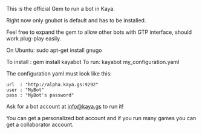 This is the official Gem to run a bot in Kaya.

Right now only gnubot is default and has to be installed. 

Feel free to expand the gem to allow other bots with GTP interface, should work plug-play easily.


On Ubuntu:
   sudo apt-get install gnugo

To install :
    gem install kayabot
To run:
    kayabot my_configuration.yaml

The configuration yaml must look like this:

    url  : "http://alpha.kaya.gs:9292"
    user : "MyBot"
    pass : "MyBot's password"

Ask for a bot account at info@kaya.gs to run it!

You can get a personalized bot account and if you run many games you can get a collaborator account.




